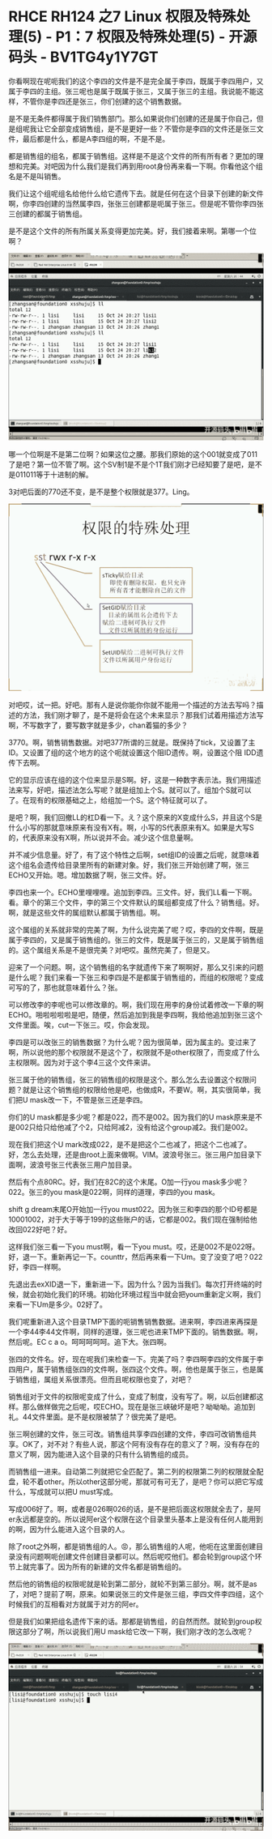 # RHCE RH124 之7 Linux 权限及特殊处理(5) - P1：7 权限及特殊处理(5) - 开源码头 - BV1TG4y1Y7GT

你看啊现在呢呃我们的这个李四的文件是不是完全属于李四，既属于李四用户，又属于李四的主组。张三呢也是属于既属于张三，又属于张三的主组。我说能不能这样，不管你是李四还是张三，你们创建的这个销售数据。

是不是无条件都得属于我们销售部门。那么如果说你们创建的还是属于你自己，但是组呢我让它全部变成销售组，是不是更好一些？不管你是李四的文件还是张三文件，最后都是什么，都是A李四组的啊，不是不是。

都是销售组的组名，都属于销售组。这样是不是这个文件的所有所有者？更加的理想和完美。对吧因为什么我们是我们再到用root身份再来看一下啊。你看他这个组名是不是叫销售。

我们让这个组呢组名给他什么给它遗传下去。就是任何在这个目录下创建的新文件啊，你李四创建的当然属李四，张张三创建都是呃属于张三。但是呢不管你李四张三创建的都属于销售组。

是不是这个文件的所有所属关系变得更加完美。好，我们接着来啊。第哪一个位啊？

![](img/1f39572bc9af7c87b0cd64053024dfde_1.png)

哪一个位啊是不是第二位啊？如果这位之腰。那我们原始的这个001就变成了011了是吧？第一位不管了啊。这个SV制1是不是个1T我们刚才已经知要了是吧，是不是011011等于十进制的解。

3对吧后面的770还不变，是不是整个权限就是377。Ling。

![](img/1f39572bc9af7c87b0cd64053024dfde_3.png)

对吧哎，试一把。好吧。那有人是说你能你你就不能用一个描述的方法去写吗？描述的方法，我们刚才聊了，是不是将会在这个未来显示？那我们试着用描述方法写啊，不写数字了，要写数字就是多少，chan着猫的多少？

3770。啊，销售销售数据。对吧377所谓的三就是。既保持了tick，又设置了主ID。又设置了组的这个地方的这个呃就设置这个阻ID遗传。啊，设置这个阻 IDD遗传下去啊。

它的显示应该在组的这个位来显示是S啊。好，这是一种数字表示法。我们用描述法来写，好吧，描述法怎么写呢？就是组加上个S。就可以了。组加个S就可以了。在现有的权限基础之上，给组加一个S。这个特征就可以了。

是吧？啊，我们回撤LL的杠D看一下。え？这个原来的X变成什么S，并且这个S是什么小写的那就意味原来有没有X有。啊，小写的S代表原来有X。如果是大写S的，代表原来没有X啊，所以说并不会。减少这个信息量啊。

并不减少信息量。好了，有了这个特性之后啊，set组ID的设置之后呢，就意味着这个组名会遗传给目录里所有的新建对象。好，我们张三开始创建了啊，张三ECHO又开始。嗯。增加数据了啊，张三文件。好。

李四也来一个。ECHO里哩哩哩。追加到李四。三文件。好，我们LL看一下啊。看。章个的第三个文件，李的第三个文件默认的属组都变成了什么？销售组。好。啊，就是这些文件的属组默认都属于销售组。啊。

这个属组的关系就非常的完美了啊，为什么说完美了呢？哎，李四的文件啊，既是属于李四的，又是属于销售组的。张三的文件，既是属于张三的，又是属于销售组的。这个属组关系是不是很完美？对吧哎。虽然完美了，但是又。

迎来了一个问题。啊，这个销售组的名字就遗传下来了啊啊好，那么又引来的问题是什么呢？我们来看一下张三和李四是不是都属于销售组的，而组的权限呢？变成可写的了，那也就意味着什么？张。

可以修改李的李呢也可以修改章的。啊，我们现在用李的身份试着修改一下章的啊ECHO。啪啦啦啦啦是吧，随便，然后追加到我是李四啊，我给他追加到张三这个文件里面。唉，cut一下张三。哎，你会发现。

李四是可以改张三的销售数据？为什么呢？因为很简单，因为属主的。变过来了啊，所以说他的那个权限就不是这个了，权限就不是other权限了，而变成了什么主权限啊。因为对于这个李4三这个文件来讲。

张三属于他的销售组，张三的销售组的权限是这个。那么怎么去设置这个权限问题？就是让这个销售组的权限给他是吧，也做成R，不要W。啊，其实很简单，我们把U mask改一下，不管是张三还是李四。

你们的U mask都是多少呢？都是022，而不是002。因为我们的U mask原来是不是002只给只给他减了个2，只给阿减2，没有给这个group减2。我们是002。

现在我们把这个U mark改成022，是不是把这个二也减了，把这个二也减了。好，怎么去处理，还是由root上面来做啊。VIM。波浪号张三。张三用户加目录下面啊，波浪号张三代表张三用户加目录。

然后有个点80RC。好，我们在82C的这个末尾。O加一行you mask多少呢？022。张三的you mask是022啊，同样的道理，李四的you mask。

shift g dream末尾O开始加一行you must022。因为张三和李四的那个ID号都是10001002，对于大于等于199的这些账户的话，它都是002。我们现在强制给他改回022好吧？好。

这样我们张三看一下you must啊，看一下you must。哎，还是002不是022呀。好，退一下。重新再记一下。counttr，然后再来看一下Um。变了没变了吧？022好，李四一样啊。

先退出去exXID退一下，重新进一下。因为什么？因为当我们。每次打开终端的时候，就会初始化我们的环境。初始化环境过程当中就会把youm重新定义啊，我们来看一下Um是多少。02好了。

我们呢重新进入这个目录TMP下面的呃销售销售数据。进来啊，李四进来再探是一个李44李44文件啊，同样的道理，张三呢也进来TMP下面的。销售数据。啊，然后呢。EC c a o。呵呵呵呵呵。追下大。张四啊。

张四的文件名。好，现在呢我们来检查一下。完美了吗？李四啊李四的文件属于李四用户，属于销售组张四的文件啊，张四这个文件。啊，他也是属于张三，也是属于销售组，属组关系很漂亮。但而且呢权限也变了，对吧？

销售组对于文件的权限呢变成了什么，变成了制度，没有写了。啊，以后创建都这样。那么做样做完之后呢，哎ECHO。现在是张三峡破坏是吧？呦呦呦。追加到礼。44文件里面。是不是权限被禁了？很完美了是吧。

张三啊创建的文件，张三可改。销售组共享李四创建的文件，李四可改销售组共享。OK了，对不对？有些人说，那这个阿有没有存在的意义了？啊，没有存在的意义了啊，因为能进入这个目录的只有什么销售组的成员。

而销售组一进来。自动第二列就把它全匹配了。第二列的权限第二列的权限就全配盘，轮不着other。所以other这部分呢，那就可有可无了，是吧？你可以把它写成什么，写成就可以把U must写成。

写成006好了。啊，或者是026啊026的话，是不是把后面这权限就全去了，是阿er永远都是空的。所以说阿er这个权限在这个目录里头基本上是没有任何人能用到的啊，因为什么能进入这个目录的人。

除了root之外啊，都是销售组的人。😡，那么销售组的人呢，他呃在这里面创建目录没有问题啊呃创建文件创建目录都可以。然后呢哎他们。都会轮到group这个环节上就完事了。因为所有的新建的文件名都是销售组的。

然后他的销售组的权限呢就是轮到第二部分，就轮不到第三部分。啊，就不是as了，对吧？提前了啊，原来。如果说张三的文件是张三组，李四文件李四组，这个时候我们的互相看对方就属于对方的阿er。

但是我们如果把组名遗传下来的话。那都是销售组，的自然而然。就轮到group权限这部分了啊，所以说我们用U mask给它改一下啊，我们刚才改的怎么改呢？



![](img/1f39572bc9af7c87b0cd64053024dfde_5.png)